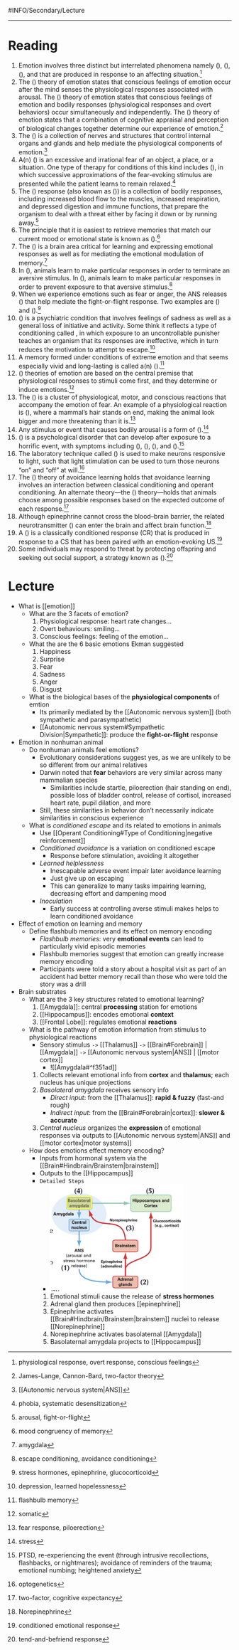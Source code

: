 #INFO/Secondary/Lecture 

---

# Reading

1. Emotion involves three distinct but interrelated phenomena namely (), (), (), and that are produced in response to an affecting situation.[^1]
2. The () theory of emotion states that conscious feelings of emotion occur after the mind senses the physiological responses associated with arousal. The () theory of emotion states that conscious feelings of emotion and bodily responses (physiological responses and overt behaviors) occur simultaneously and independently. The () theory of emotion states that a combination of cognitive appraisal and perception of biological changes together determine our experience of emotion.[^2]
3. The () is a collection of nerves and structures that control internal organs and glands and help mediate the physiological components of emotion.[^3]
4. A(n) () is an excessive and irrational fear of an object, a place, or a situation. One type of therapy for conditions of this kind includes (), in which successive approximations of the fear-evoking stimulus are presented while the patient learns to remain relaxed.[^4]
5. The () response (also known as ()) is a collection of bodily responses, including increased blood flow to the muscles, increased respiration, and depressed digestion and immune functions, that prepare the organism to deal with a threat either by facing it down or by running away.[^5]
6. The  principle that it is easiest to retrieve memories that match our current mood or emotional state is known as ().[^6]
7. The () is a brain area critical for learning and expressing emotional responses as well as for mediating the emotional modulation of memory.[^7]
8. In (), animals learn to make particular responses in order to terminate an aversive stimulus. In (), animals learn to make particular responses in order to prevent exposure to that aversive stimulus.[^8]
9. When we experience emotions such as fear or anger, the ANS releases () that help mediate the fight-or-flight response. Two examples are () and ().[^9]
10. () is a psychiatric condition that involves feelings of sadness as well as a general loss of initiative and activity. Some think it reflects a type of conditioning called , in which exposure to an uncontrollable punisher teaches an organism that its responses are ineffective, which in turn reduces the motivation to attempt to escape.[^10]
11. A memory formed under conditions of extreme emotion and that seems especially vivid and long-lasting is called a(n) ().[^11]
12. () theories of emotion are based on the central premise that physiological responses to stimuli come first, and they determine or induce emotions.[^12]
13. The () is a cluster of physiological, motor, and conscious reactions that accompany the emotion of fear. An example of a physiological reaction is (), where a mammal’s hair stands on end, making the animal look bigger and more threatening than it is.[^13]
14. Any stimulus or event that causes bodily arousal is a form of ().[^14]
15. () is a psychological disorder that can develop after exposure to a horrific event, with symptoms including (), (), (), and ().[^15]
16. The laboratory technique called () is used to make neurons responsive to light, such that light stimulation can be used to turn those neurons “on” and “off” at will.[^16]
17. The () theory of avoidance learning holds that avoidance learning involves an interaction between classical conditioning and operant conditioning. An alternate theory—the () theory—holds that animals choose among possible responses based on the expected outcome of each response.[^17]
18. Although epinephrine cannot cross the blood–brain barrier, the related neurotransmitter () can enter the brain and affect brain function.[^18]
19. A () is a classically conditioned response (CR) that is produced in response to a CS that has been paired with an emotion-evoking US.[^19]
20. Some individuals may respond to threat by protecting offspring and seeking out social support, a strategy known as ().[^20]


# Lecture

- What is [[emotion]]
    - What are the 3 facets of emotion?
        1. Physiological response: heart rate changes...
        2. Overt behaviours: smiling...
        3. Conscious feelings: feeling of the emotion...
    - What the are the 6 basic emotions Ekman suggested
        1. Happiness
        2. Surprise
        3. Fear
        4. Sadness
        5. Anger
        6. Disgust
    - What is the biological bases of the **physiological components** of emtion
        - Its primarily mediated by the [[Autonomic nervous system]] (both sympathetic and parasympathetic)
        - [[Autonomic nervous system#Sympathetic Division|Sympathetic]]: produce the **fight-or-flight** response
- Emotion in nonhuman animal
    - Do nonhuman animals feel emotions?
        - Evolutionary considerations suggest yes, as we are unlikely to be so different from our animal relatives
        - Darwin noted that **fear** behaviors are very similar across many mammalian species
            - Similarities include startle, piloerection (hair standing on end), possible loss of bladder control, release of cortisol, increased heart rate, pupil dilation, and more
        - Still, these similarities in behavior don’t necessarily indicate similarities in conscious experience
    - What is *conditioned escape* and its related to emotions in animals
        - Use [[Operant Conditioning#Type of Conditioning|negative reinforcement]]
        - *Conditioned avoidance* is a variation on conditioned escape
            - Response before stimulation, avoiding it altogether
        - *Learned helplessness*
            - Inescapable adverse event impair later avoidance learning
            - Just give up on escaping
            - This can generalize to many tasks impairing learning, decreasing effort and dampening mood
        - *Inoculation*
            - Early success at controlling averse stimuli makes helps to learn conditioned avoidance
- Effect of emotion on learning and memory
    - Define flashbulb memories and its effect on memory encoding
        - *Flashbulb memories*: very **emotional events** can lead to particularly vivid episodic memories
        - Flashbulb memories suggest that emotion can greatly increase memory encoding
        - Participants were told a story about a hospital visit as part of an accident had better memory recall than those who were told the story was a drill
- Brain substrates
    - What are the 3 key structures related to emotional learning?
        1. [[Amygdala]]: central **processing** station for emotions
        2. [[Hippocampus]]: encodes emotional **context**
        3. [[Frontal Lobe]]: regulates emotional **reactions**
    - What is the pathway of emotion information from stimulus to physiological reactions
        - Sensory stimulus `->` [[Thalamus]] `->` [[Brain#Forebrain]] | [[Amygdala]] `->` [[Autonomic nervous system|ANS]] | [[motor cortex]]
            - ![[Amygdala#^f351ad]]
        1. Collects relevant emotional info from **cortex** and **thalamus**; each nucleus has unique projections
        2. *Basolateral amygdala* receives sensory info
            - *Direct input*: from the [[Thalamus]]: **rapid & fuzzy** (fast-and rough)
            - *Indirect input*: from the [[Brain#Forebrain|cortex]]: **slower & accurate**
        3. *Central nucleus* organizes the **expression** of emotional responses via outputs to [[Autonomic nervous system|ANS]] and [[motor cortex|motor systems]]
    - How does emotions effect memory encoding?
        - Inputs from hormonal system via the [[Brain#Hindbrain/Brainstem|brainstem]]
        - Outputs to the [[Hippocampus]]
        - `Detailed Steps`
            - <img src="https://raw.githubusercontent.com/mel10c/image/main/obsidian/20221214180916.png" width="300"/>
            1. Emotional stimuli cause the release of **stress hormones**
            2. Adrenal gland then produces [[epinephrine]]
            3. Epinephrine activates [[Brain#Hindbrain/Brainstem|brainstem]] nuclei to release [[Norepinephrine]]
            4. Norepinephrine activates basolaternal [[Amygdala]]
            5. Basolaternal amygdala projects to [[Hippocampus]]


[^1]: physiological response, overt response, conscious feelings
[^2]: James-Lange, Cannon-Bard, two-factor theory
[^3]: [[Autonomic nervous system|ANS]]
[^4]: phobia, systematic desensitization
[^5]: arousal, fight-or-flight
[^6]: mood congruency of memory
[^7]: amygdala
[^8]: escape conditioning, avoidance conditioning
[^9]: stress hormones, epinephrine, glucocorticoid
[^10]: depression, learned hopelessness
[^11]: flashbulb memory
[^12]: somatic
[^13]: fear response, piloerection
[^14]: stress
[^15]: PTSD, re-experiencing the event (through intrusive recollections, flashbacks, or nightmares); avoidance of reminders of the trauma; emotional numbing; heightened anxiety
[^16]: optogenetics
[^17]: two-factor, cognitive expectancy
[^18]: Norepinephrine
[^19]: conditioned emotional response
[^20]: tend-and-befriend response
